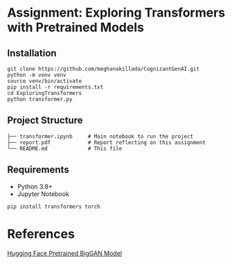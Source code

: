 # Assignment: Exploring Transformers with Pretrained Models

## Installation
```
git clone https://github.com/meghanakillada/CognizantGenAI.git
python -m venv venv
source venv/bin/activate
pip install -r requirements.txt
cd ExploringTransformers
python transformer.py
```

## Project Structure
```
├── transformer.ipynb     # Main notebook to run the project
├── report.pdf            # Report reflecting on this assignment
└── README.md             # This file
```

## Requirements
- Python 3.8+
- Jupyter Notebook
```
pip install transformers torch
```

# References
[Hugging Face Pretrained BigGAN Model](https://github.com/huggingface/pytorch-pretrained-BigGAN)